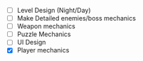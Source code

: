 - [ ] Level Design (Night/Day)
- [ ] Make Detailed enemies/boss mechanics
- [ ] Weapon mechanics
- [ ] Puzzle Mechanics
- [ ] UI Design
- [x] Player mechanics